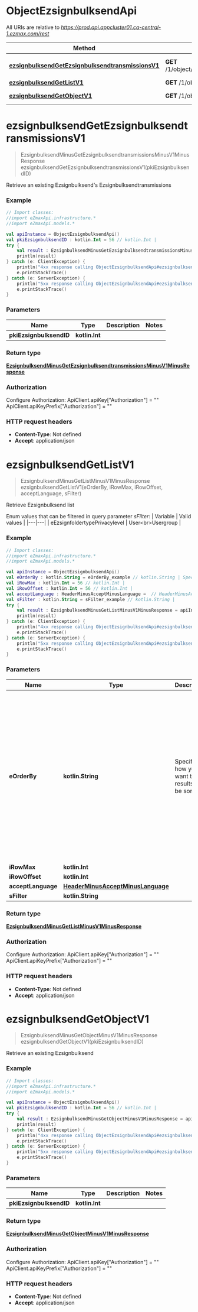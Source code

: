 # ObjectEzsignbulksendApi

All URIs are relative to *https://prod.api.appcluster01.ca-central-1.ezmax.com/rest*

Method | HTTP request | Description
------------- | ------------- | -------------
[**ezsignbulksendGetEzsignbulksendtransmissionsV1**](ObjectEzsignbulksendApi.md#ezsignbulksendGetEzsignbulksendtransmissionsV1) | **GET** /1/object/ezsignbulksend/{pkiEzsignbulksendID}/getEzsignbulksendtransmissions | Retrieve an existing Ezsignbulksend&#39;s Ezsignbulksendtransmissions
[**ezsignbulksendGetListV1**](ObjectEzsignbulksendApi.md#ezsignbulksendGetListV1) | **GET** /1/object/ezsignbulksend/getList | Retrieve Ezsignbulksend list
[**ezsignbulksendGetObjectV1**](ObjectEzsignbulksendApi.md#ezsignbulksendGetObjectV1) | **GET** /1/object/ezsignbulksend/{pkiEzsignbulksendID} | Retrieve an existing Ezsignbulksend


<a name="ezsignbulksendGetEzsignbulksendtransmissionsV1"></a>
# **ezsignbulksendGetEzsignbulksendtransmissionsV1**
> EzsignbulksendMinusGetEzsignbulksendtransmissionsMinusV1MinusResponse ezsignbulksendGetEzsignbulksendtransmissionsV1(pkiEzsignbulksendID)

Retrieve an existing Ezsignbulksend&#39;s Ezsignbulksendtransmissions



### Example
```kotlin
// Import classes:
//import eZmaxApi.infrastructure.*
//import eZmaxApi.models.*

val apiInstance = ObjectEzsignbulksendApi()
val pkiEzsignbulksendID : kotlin.Int = 56 // kotlin.Int | 
try {
    val result : EzsignbulksendMinusGetEzsignbulksendtransmissionsMinusV1MinusResponse = apiInstance.ezsignbulksendGetEzsignbulksendtransmissionsV1(pkiEzsignbulksendID)
    println(result)
} catch (e: ClientException) {
    println("4xx response calling ObjectEzsignbulksendApi#ezsignbulksendGetEzsignbulksendtransmissionsV1")
    e.printStackTrace()
} catch (e: ServerException) {
    println("5xx response calling ObjectEzsignbulksendApi#ezsignbulksendGetEzsignbulksendtransmissionsV1")
    e.printStackTrace()
}
```

### Parameters

Name | Type | Description  | Notes
------------- | ------------- | ------------- | -------------
 **pkiEzsignbulksendID** | **kotlin.Int**|  |

### Return type

[**EzsignbulksendMinusGetEzsignbulksendtransmissionsMinusV1MinusResponse**](EzsignbulksendMinusGetEzsignbulksendtransmissionsMinusV1MinusResponse.md)

### Authorization


Configure Authorization:
    ApiClient.apiKey["Authorization"] = ""
    ApiClient.apiKeyPrefix["Authorization"] = ""

### HTTP request headers

 - **Content-Type**: Not defined
 - **Accept**: application/json

<a name="ezsignbulksendGetListV1"></a>
# **ezsignbulksendGetListV1**
> EzsignbulksendMinusGetListMinusV1MinusResponse ezsignbulksendGetListV1(eOrderBy, iRowMax, iRowOffset, acceptLanguage, sFilter)

Retrieve Ezsignbulksend list

Enum values that can be filtered in query parameter *sFilter*:  | Variable | Valid values | |---|---| | eEzsignfoldertypePrivacylevel | User&lt;br&gt;Usergroup |

### Example
```kotlin
// Import classes:
//import eZmaxApi.infrastructure.*
//import eZmaxApi.models.*

val apiInstance = ObjectEzsignbulksendApi()
val eOrderBy : kotlin.String = eOrderBy_example // kotlin.String | Specify how you want the results to be sorted
val iRowMax : kotlin.Int = 56 // kotlin.Int | 
val iRowOffset : kotlin.Int = 56 // kotlin.Int | 
val acceptLanguage : HeaderMinusAcceptMinusLanguage =  // HeaderMinusAcceptMinusLanguage | 
val sFilter : kotlin.String = sFilter_example // kotlin.String | 
try {
    val result : EzsignbulksendMinusGetListMinusV1MinusResponse = apiInstance.ezsignbulksendGetListV1(eOrderBy, iRowMax, iRowOffset, acceptLanguage, sFilter)
    println(result)
} catch (e: ClientException) {
    println("4xx response calling ObjectEzsignbulksendApi#ezsignbulksendGetListV1")
    e.printStackTrace()
} catch (e: ServerException) {
    println("5xx response calling ObjectEzsignbulksendApi#ezsignbulksendGetListV1")
    e.printStackTrace()
}
```

### Parameters

Name | Type | Description  | Notes
------------- | ------------- | ------------- | -------------
 **eOrderBy** | **kotlin.String**| Specify how you want the results to be sorted | [optional] [enum: pkiEzsignbulksendID_ASC, pkiEzsignbulksendID_DESC, fkiEzsignfoldertypeID_ASC, fkiEzsignfoldertypeID_DESC, sEzsignbulksendDescription_ASC, sEzsignbulksendDescription_DESC, sEzsignfoldertypeNameX_ASC, sEzsignfoldertypeNameX_DESC, eEzsignfoldertypePrivacylevel_ASC, eEzsignfoldertypePrivacylevel_DESC, bEzsignbulksendIsactive_ASC, bEzsignbulksendIsactive_DESC, iEzsignbulksendtransmission_ASC, iEzsignbulksendtransmission_DESC, iEzsignfolder_ASC, iEzsignfolder_DESC, iEzsigndocument_ASC, iEzsigndocument_DESC, iEzsignsignature_ASC, iEzsignsignature_DESC, iEzsignsignatureSigned_ASC, iEzsignsignatureSigned_DESC]
 **iRowMax** | **kotlin.Int**|  | [optional]
 **iRowOffset** | **kotlin.Int**|  | [optional]
 **acceptLanguage** | [**HeaderMinusAcceptMinusLanguage**](.md)|  | [optional] [enum: *, en, fr]
 **sFilter** | **kotlin.String**|  | [optional]

### Return type

[**EzsignbulksendMinusGetListMinusV1MinusResponse**](EzsignbulksendMinusGetListMinusV1MinusResponse.md)

### Authorization


Configure Authorization:
    ApiClient.apiKey["Authorization"] = ""
    ApiClient.apiKeyPrefix["Authorization"] = ""

### HTTP request headers

 - **Content-Type**: Not defined
 - **Accept**: application/json

<a name="ezsignbulksendGetObjectV1"></a>
# **ezsignbulksendGetObjectV1**
> EzsignbulksendMinusGetObjectMinusV1MinusResponse ezsignbulksendGetObjectV1(pkiEzsignbulksendID)

Retrieve an existing Ezsignbulksend



### Example
```kotlin
// Import classes:
//import eZmaxApi.infrastructure.*
//import eZmaxApi.models.*

val apiInstance = ObjectEzsignbulksendApi()
val pkiEzsignbulksendID : kotlin.Int = 56 // kotlin.Int | 
try {
    val result : EzsignbulksendMinusGetObjectMinusV1MinusResponse = apiInstance.ezsignbulksendGetObjectV1(pkiEzsignbulksendID)
    println(result)
} catch (e: ClientException) {
    println("4xx response calling ObjectEzsignbulksendApi#ezsignbulksendGetObjectV1")
    e.printStackTrace()
} catch (e: ServerException) {
    println("5xx response calling ObjectEzsignbulksendApi#ezsignbulksendGetObjectV1")
    e.printStackTrace()
}
```

### Parameters

Name | Type | Description  | Notes
------------- | ------------- | ------------- | -------------
 **pkiEzsignbulksendID** | **kotlin.Int**|  |

### Return type

[**EzsignbulksendMinusGetObjectMinusV1MinusResponse**](EzsignbulksendMinusGetObjectMinusV1MinusResponse.md)

### Authorization


Configure Authorization:
    ApiClient.apiKey["Authorization"] = ""
    ApiClient.apiKeyPrefix["Authorization"] = ""

### HTTP request headers

 - **Content-Type**: Not defined
 - **Accept**: application/json

